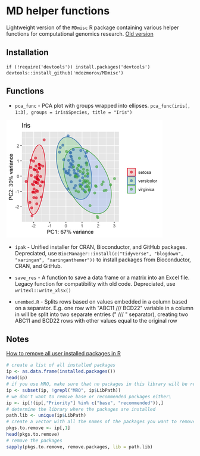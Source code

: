 # MD helper functions

Lightweight version of the `MDmisc` R package containing various helper functions for computational genomics research. [Old version](https://github.com/mdozmorov/MDgenomerunner)

## Installation

```
if (!require('devtools')) install.packages('devtools')
devtools::install_github('mdozmorov/MDmisc')
```

## Functions

- `pca_func` - PCA plot with groups wrapped into ellipses. `pca_func(iris[, 1:3], groups = iris$Species, title = "Iris")`

![](inst/pca_func.png)

- `ipak` - Unified installer for CRAN, Bioconductor, and GitHub packages. Depreciated, use `BiocManager::install(c("tidyverse", "blogdown", "xaringan", "xaringanthemer"))` to install packages from Bioconductor, CRAN, and GitHub. 

- `save_res` - A function to save a data frame or a matrix into an Excel file. Legacy function for compatibility with old code. Depreciated, use `writexl::write_xlsx()`

- `unembed.R` - Splits rows based on values embedded in a column based on a separator. E.g. one row with "ABC11 /// BCD22" variable in a column in will be split into two separate entries (" /// " separator), creating two ABC11 and BCD22 rows with other values equal to the original row


## Notes

[How to remove all user installed packages in R](https://www.r-bloggers.com/2016/10/how-to-remove-all-user-installed-packages-in-r/)

``` r
# create a list of all installed packages
ip <- as.data.frame(installed.packages())
head(ip)
# if you use MRO, make sure that no packages in this library will be removed
ip <- subset(ip, !grepl("MRO", ip$LibPath))
# we don't want to remove base or recommended packages either\
ip <- ip[!(ip[,"Priority"] %in% c("base", "recommended")),]
# determine the library where the packages are installed
path.lib <- unique(ip$LibPath)
# create a vector with all the names of the packages you want to remove
pkgs.to.remove <- ip[,1]
head(pkgs.to.remove)
# remove the packages
sapply(pkgs.to.remove, remove.packages, lib = path.lib)
```
